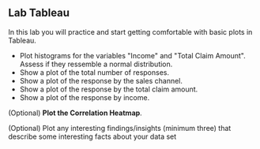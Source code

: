 ## Lab Tableau

In this lab you will practice and start getting comfortable with basic plots in Tableau. 

- Plot histograms for the variables "Income" and "Total Claim Amount". Assess if they ressemble a normal distribution.
- Show a plot of the total number of responses.
- Show a plot of the response by the sales channel.
- Show a plot of the response by the total claim amount.
- Show a plot of the response by income.

(Optional) <b>Plot the Correlation Heatmap</b>.
    
(Optional) Plot any interesting findings/insights (minimum three) that describe some interesting facts about your data set 






